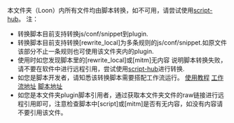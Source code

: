 本文件夹（Loon）内所有文件均由脚本转换，如不可用，请尝试使用[script-hub](https://github.com/Script-Hub-Org/Script-Hub/wiki)。
注：
* 转换脚本目前支持转换js/conf/snippet到plugin.
* 转换脚本目前支持转换[rewrite_local]为多条规则的js/conf/snippet.如原文件该部分不止一条规则也可使用该文件夹内的plugin.
* 使用时如您发现脚本里的[rewrite_local]或[mitm]无内容 说明脚本转换失败，请不要在软件中进行远程引用，尝试使用[script-hub](https://github.com/Script-Hub-Org/Script-Hub/wiki)进行转换.
* 如您是脚本开发者，请知悉该转换脚本需要搭配工作流运行。
  [使用教程](https://levifree.tech/2024/01/31/%E8%87%AA%E5%8A%A8%E8%BD%AC%E6%8D%A2js-conf-snippet%E5%88%B0plugin/)
  [工作流地址](https://raw.githubusercontent.com/czy13724/Quantumult-X/main/.github/workflows/convert_js_to_plugin.yml)
  [脚本地址](https://raw.githubusercontent.com/czy13724/Quantumult-X/main/.github/scripts/convert_js_to_plugin.py)
* 如您是本文件夹plugin脚本引用者，通过获取本文件夹文件的raw链接进行远程引用即可，注意检查脚本中[script]或[mitm]是否有无内容，如没有内容请不要引用该文件。
